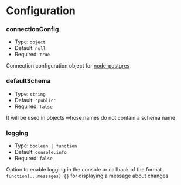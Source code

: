 # Configuration

### connectionConfig

- Type: `object`
- Default: `null`
- Required: `true`

Connection configuration object for [node-postgres](https://node-postgres.com/features/connecting#programmatic)

### defaultSchema

- Type: `string`
- Default: `'public'`
- Required: `false`

It will be used in objects whose names do not contain a schema name

### logging

- Type: `boolean | function`
- Default: `console.info`
- Required: `false`

Option to enable logging in the console or callback of the format `function(...messages) {}` for displaying a message about changes

